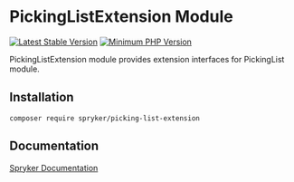 # PickingListExtension Module
[![Latest Stable Version](https://poser.pugx.org/spryker/picking-list-extension/v/stable.svg)](https://packagist.org/packages/spryker/picking-list-extension)
[![Minimum PHP Version](https://img.shields.io/badge/php-%3E%3D%208.3-8892BF.svg)](https://php.net/)

PickingListExtension module provides extension interfaces for PickingList module.

## Installation

```
composer require spryker/picking-list-extension
```

## Documentation

[Spryker Documentation](https://docs.spryker.com)

